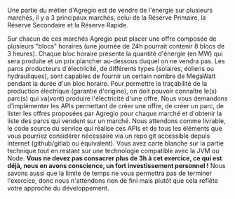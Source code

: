 Une partie du métier d'Agregio est de vendre de l'énergie sur plusieurs marchés, 
il y a 3 principaux marchés, celui de la Réserve Primaire, la Réserve Secondaire et la Réserve Rapide. 

Sur chacun de ces marchés Agregio peut placer une offre composée de plusieurs "blocs" horaires (une journée de 24h pourrait contenir 8 blocs de 3 heures). 
Chaque bloc horaire présente la quantité d'énergie (en MW) qui sera produite et un prix plancher au-dessous duquel on ne vendra pas. 
Les parcs producteurs d'électricité, de différents types (solaires, éoliens ou hydrauliques), sont capables de fournir un certain nombre de MégaWatt pendant la durée d'un bloc horaire. 
Pour permettre la traçabilité de la production électrique (garantie d'origine), on doit pouvoir connaître le(s) parc(s) qui va(vont) produire l'électricité d'une offre. Nous vous demandons d'implémenter les APIs permettant de créer une offre, de créer un parc, de lister les offres proposées par Agregio pour chaque marché et d'obtenir la liste des parcs qui vendent sur un marché. 
Nous attendons comme livrable, le code source du service qui réalise ces APIs et de tous les éléments que vous pourriez considérer nécessaire via un repo git accessible depuis internet (github/gitlab ou équivalent). Vous avez carte blanche sur la partie technique tout en restant sur une technologie compatible avec la JVM ou Node. 
**Vous ne devez pas consacrer plus de 3h à cet exercice, ce qui est déjà, nous en avons conscience, un fort investissement personnel !** Nous savons aussi que la limite de temps ne vous permettra pas de terminer l'exercice, donc nous n'attendons rien de fini mais plutôt que cela reflète votre approche du développement.